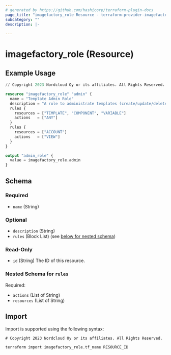 ```yaml
---
# generated by https://github.com/hashicorp/terraform-plugin-docs
page_title: "imagefactory_role Resource - terraform-provider-imagefactory"
subcategory: ""
description: |-
  
---
```


# imagefactory_role (Resource)



## Example Usage

```terraform
// Copyright 2023 Nordcloud Oy or its affiliates. All Rights Reserved.

resource "imagefactory_role" "admin" {
  name = "Template Admin Role"
  description = "A role to administrate templates (create/update/delete)"
  rules {
    resources = ["TEMPLATE", "COMPONENT", "VARIABLE"]
    actions   = ["ANY"]
  }
  rules {
    resources = ["ACCOUNT"]
    actions   = ["VIEW"]
  }
}

output "admin_role" {
  value = imagefactory_role.admin
}
```

<!-- schema generated by tfplugindocs -->
## Schema

### Required

- `name` (String)

### Optional

- `description` (String)
- `rules` (Block List) (see [below for nested schema](#nestedblock--rules))

### Read-Only

- `id` (String) The ID of this resource.

<a id="nestedblock--rules"></a>
### Nested Schema for `rules`

Required:

- `actions` (List of String)
- `resources` (List of String)

## Import

Import is supported using the following syntax:

```shell
# Copyright 2023 Nordcloud Oy or its affiliates. All Rights Reserved.

terraform import imagefactory_role.tf_name RESOURCE_ID
```
